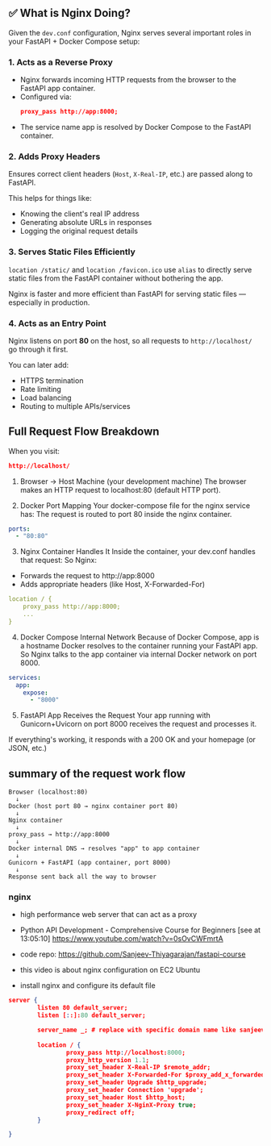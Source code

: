 ## ✅ What is Nginx Doing?

Given the `dev.conf` configuration, Nginx serves several important roles in your FastAPI + Docker Compose setup:

### 1. **Acts as a Reverse Proxy**
- Nginx forwards incoming HTTP requests from the browser to the FastAPI app container.
- Configured via:
  ```json
  proxy_pass http://app:8000;
  ```
- The service name app is resolved by Docker Compose to the FastAPI container.



### 2. **Adds Proxy Headers**

Ensures correct client headers (`Host`, `X-Real-IP`, etc.) are passed along to FastAPI.

This helps for things like:

- Knowing the client's real IP address
- Generating absolute URLs in responses
- Logging the original request details

### 3. **Serves Static Files Efficiently**

`location /static/` and `location /favicon.ico` use `alias` to directly serve static files from the FastAPI container without bothering the app.

Nginx is faster and more efficient than FastAPI for serving static files — especially in production.

### 4. **Acts as an Entry Point**

Nginx listens on port **80** on the host, so all requests to `http://localhost/` go through it first.

You can later add:

- HTTPS termination
- Rate limiting
- Load balancing
- Routing to multiple APIs/services






## Full Request Flow Breakdown

When you visit:

```json
http://localhost/
```


1. Browser → Host Machine (your development machine)
The browser makes an HTTP request to localhost:80 (default HTTP port).


2. Docker Port Mapping
Your docker-compose file for the nginx service has:
The request is routed to port 80 inside the nginx container.
```yaml
ports:
  - "80:80"
```

3. Nginx Container Handles It
Inside the container, your dev.conf handles that request:
So Nginx:
- Forwards the request to http://app:8000
- Adds appropriate headers (like Host, X-Forwarded-For)

```yaml
location / {
    proxy_pass http://app:8000;
    ...
}
```

4. Docker Compose Internal Network
Because of Docker Compose, app is a hostname Docker resolves to the container running your FastAPI app.
So Nginx talks to the app container via internal Docker network on port 8000.


```yaml
services:
  app:
    expose:
      - "8000"
```

5. FastAPI App Receives the Request
Your app running with Gunicorn+Uvicorn on port 8000 receives the request and processes it.

If everything's working, it responds with a 200 OK and your homepage (or JSON, etc.)

## summary of the request work flow

```pgsql
Browser (localhost:80)
  ↓
Docker (host port 80 → nginx container port 80)
  ↓
Nginx container
  ↓
proxy_pass → http://app:8000
  ↓
Docker internal DNS → resolves "app" to app container
  ↓
Gunicorn + FastAPI (app container, port 8000)
  ↓
Response sent back all the way to browser
```





### nginx

- high performance web server that can act as a proxy


- Python API Development - Comprehensive Course for Beginners [see at 13:05:10]
  https://www.youtube.com/watch?v=0sOvCWFmrtA

- code repo: https://github.com/Sanjeev-Thiyagarajan/fastapi-course

- this video is about nginx configuration on EC2 Ubuntu
- install nginx and configure its default file


```json
server {
        listen 80 default_server;
        listen [::]:80 default_server;

        server_name _; # replace with specific domain name like sanjeev.com
        
        location / {
                proxy_pass http://localhost:8000;
                proxy_http_version 1.1;
                proxy_set_header X-Real-IP $remote_addr;
                proxy_set_header X-Forwarded-For $proxy_add_x_forwarded_for;
                proxy_set_header Upgrade $http_upgrade;
                proxy_set_header Connection 'upgrade';
                proxy_set_header Host $http_host;
                proxy_set_header X-NginX-Proxy true;
                proxy_redirect off;
        }

}
```